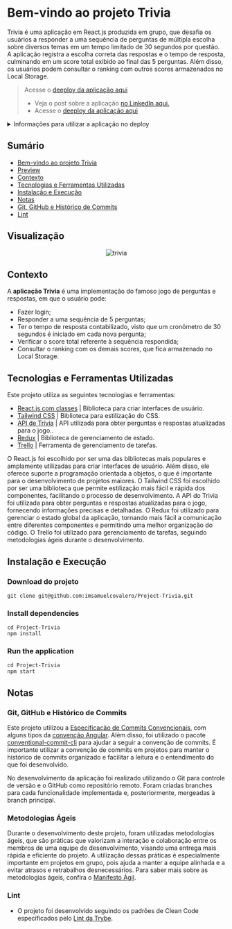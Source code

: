 # Bem-vindo ao projeto Trivia

Trivia é uma aplicação em React.js produzida em grupo, que desafia os usuários a responder a uma sequência de perguntas de múltipla escolha sobre diversos temas em um tempo limitado de 30 segundos por questão. A aplicação registra a escolha correta das respostas e o tempo de resposta, culminando em um score total exibido ao final das 5 perguntas. Além disso, os usuários podem consultar o ranking com outros scores armazenados no Local Storage.
> Acesse o [deeploy da aplicação aqui](https://project-trivia-dun.vercel.app/)
> - Veja o post sobre a aplicação [no LinkedIn aqui.](https://www.linkedin.com/posts/samuelcovalero_frontend-trybe-redux-activity-6962143773489311744-H73w?utm_source=share&utm_medium=member_desktop)
> - Acesse o [deeploy da aplicação aqui](https://project-trivia-dun.vercel.app/)
<details>
<summary>Informações para utilizar a aplicação no deploy</summary><br>
 
 - Para logar, você deve informar um nome de usuário com ao menos uma letra e um email no padrão `user@email.com`.
 
</details>

## Sumário
- [Bem-vindo ao projeto Trivia](#bem-vindo-ao-projeto-trivia)
- [Preview](#preview)
- [Contexto](#contexto)
- [Tecnologias e Ferramentas Utilizadas](#tecnologias-e-ferramentas-utilizadas)
- [Instalação e Execução](#instalação-e-execução)
- [Notas](#notas)
 - [Git, GitHub e Histórico de Commits](#git-github-e-histórico-de-commits)
 - [Lint](#lint)
 
## Visualização

<div align="center">

![trivia](https://user-images.githubusercontent.com/98184355/230408639-9667366b-03ee-4916-8936-454b4cee475b.gif)

</div>

## Contexto
A __aplicação Trivia__ é uma implementação do famoso jogo de perguntas e respostas, em que o usuário pode:
- Fazer login;
- Responder a uma sequência de 5 perguntas;
- Ter o tempo de resposta contabilizado, visto que um cronômetro de 30 segundos é iniciado em cada nova pergunta;
- Verificar o score total referente à sequência respondida;
- Consultar o ranking com os demais scores, que fica armazenado no Local Storage.

## Tecnologias e Ferramentas Utilizadas

Este projeto utiliza as seguintes tecnologias e ferramentas:

- [React.js com classes](https://reactjs.org/docs/getting-started.html) | Biblioteca para criar interfaces de usuário.
- [Tailwind CSS](https://tailwindcss.com/) | Biblioteca para estilização do CSS.
- [API de Trivia](https://opentdb.com/api_config.php) | API utilizada para obter perguntas e respostas atualizadas para o jogo..
- [Redux](https://redux.js.org/) | Biblioteca de gerenciamento de estado.
- [Trello](https://trello.com/) | Ferramenta de gerenciamento de tarefas.

O React.js foi escolhido por ser uma das bibliotecas mais populares e amplamente utilizadas para criar interfaces de usuário. Além disso, ele oferece suporte a programação orientada a objetos, o que é importante para o desenvolvimento de projetos maiores. O Tailwind CSS foi escolhido por ser uma biblioteca que permite estilização mais fácil e rápida dos componentes, facilitando o processo de desenvolvimento. A API do Trivia foi utilizada para obter perguntas e respostas atualizadas para o jogo, fornecendo informações precisas e detalhadas. O Redux foi utilizado para gerenciar o estado global da aplicação, tornando mais fácil a comunicação entre diferentes componentes e permitindo uma melhor organização do código. O Trello foi utilizado para gerenciamento de tarefas, seguindo metodologias ágeis durante o desenvolvimento.

## Instalação e Execução
### Download do projeto
```
git clone git@github.com:imsamuelcovalero/Project-Trivia.git
```
### Install dependencies
```
cd Project-Trivia
npm install
```
### Run the application
```
cd Project-Trivia
npm start
```

## Notas
### Git, GitHub e Histórico de Commits
Este projeto utilizou a [Especificação de Commits Convencionais](https://www.conventionalcommits.org/en/v1.0.0/), com alguns tipos da [convenção Angular](https://github.com/angular/angular/blob/22b96b9/CONTRIBUTING.md#-commit-message-guidelines). Além disso, foi utilizado o pacote [conventional-commit-cli](https://www.npmjs.com/package/conventional-commit-cli) para ajudar a seguir a convenção de commits. É importante utilizar a convenção de commits em projetos para manter o histórico de commits organizado e facilitar a leitura e o entendimento do que foi desenvolvido.

No desenvolvimento da aplicação foi realizado utilizando o Git para controle de versão e o GitHub como repositório remoto. Foram criadas branches para cada funcionalidade implementada e, posteriormente, mergeadas à branch principal.

### Metodologias Ágeis
Durante o desenvolvimento deste projeto, foram utilizadas metodologias ágeis, que são práticas que valorizam a interação e colaboração entre os membros de uma equipe de desenvolvimento, visando uma entrega mais rápida e eficiente do projeto. A utilização dessas práticas é especialmente importante em projetos em grupo, pois ajuda a manter a equipe alinhada e a evitar atrasos e retrabalhos desnecessários. Para saber mais sobre as metodologias ágeis, confira o [Manifesto Ágil](https://agilemanifesto.org/).

### Lint
- O projeto foi desenvolvido seguindo os padrões de Clean Code especificados pelo [Lint da Trybe](https://github.com/betrybe/eslint-config-trybe).
